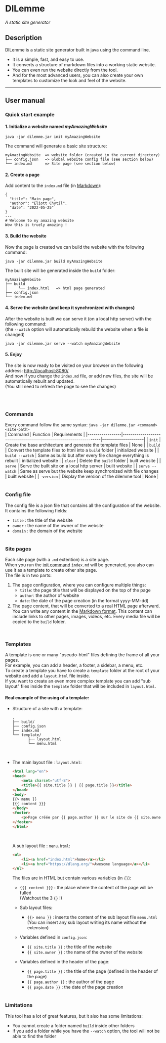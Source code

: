 # DILemme
*A static site generator*
<br>

## Description
DILemme is a static site generator built in java using the command line. 
- It is a simple, fast, and easy to use. 
- It converts a structure of markdown files into a working static website. 
- You can even run the website directly from the tool. 
- And for the most advanced users, you can also create your own templates to customize the look and feel of the website.

---
## User manual
### Quick start example
#### 1. Initialize a website named *myAmazingWebsite*
```
java -jar dilemme.jar init myAmazingWebsite
```
The command will generate a basic site structure: <br>
```
myAmazingWebsite  => website folder (created in the current directory) 
├── config.json   => Global website config file (see section below)
└── index.md      => Site page (see section below)
```
#### 2. Create a page
Add content to the `index.md` file (in [Markdown](https://www.markdownguide.org/cheat-sheet/)):
```
{
  "title": "Main page",
  "author": "Eliott Chytil",
  "date": "2022-05-25"
}
---
# Welcome to my amazing website
Wow this is truely amazing !
```

#### 3. Build the website
Now the page is created we can build the website with the following command:
```
java -jar dilemme.jar build myAmazingWebsite
```
The built site will be generated inside the `build` folder:<br>
```
myAmazingWebsite
├── build
│     └── index.html   => html page generated
├── config.json
└── index.md
```
#### 4. Serve the website (and keep it synchronized with changes)
After the website is built we can serve it (on a local http server) with the following command:  
(the `--watch` option will automatically rebuild the website when a file is changed)
```
java -jar dilemme.jar serve --watch myAmazingWebsite
```

#### 5. Enjoy
The site is now ready to be visited on your browser on the following address: [http://localhost:8080/](http://localhost:8080/)  
And now if you change the `index.md` file, or add new files, the site will be automatically rebuilt and updated.  
(You still need to refresh the page to see the changes)

<br><br>
### Commands

Every command follow the same syntax: `java -jar dilemme.jar <command> <site-path>`   
| Command         | Function                                                          | Requirements        |
|-----------------|-------------------------------------------------------------------|---------------------|
| `init`          | Create the base architecture and generate the template files      | None                |
| `build`         | Convert the template files to html into a `build` folder          | initialized website |
| `build --watch` | Same as build but after every file change everything is rebuilt   | initialized website |
| `clear`         | Delete the `build` folder                                         | built website       |
| `serve`         | Serve the built site on a local http server                       | built website       |
| `serve --watch` | Same as serve but the website keep synchronized with file changes | built website       |
| `-version`      | Display the version of the dilemme tool                           | None                |
<br><br>
### Config file
The config file is a json file that contains all the configuration of the website.
It contains the following fields:
- `title` : the title of the website
- `owner` : the name of the owner of the website
- `domain` : the domain of the website
<br><br>
### Site pages
Each site page (with a `.md` extention) is a site page. <br>
When you run the [init command](#Commands) `index.md` will be generated, you also can use it as a template to create other site page. <br>
The file is in two parts:
1. The page configuration, where you can configure multiple things:
    - `title`: the page title that will be displayed on the top of the page
    - `author`: the author of website
    - `date`: the date of the page creation (in the format yyyy-MM-dd)
2. The page content, that will be converted to a real HTML page afterward. You can write any content in the [Markdown format](https://www.markdownguide.org/cheat-sheet/).
This content can include links to other pages, images, videos, etc. Every media file will be copied to the `build` folder.

<br>

### Templates
A template is one or many "pseudo-html" files defining the frame of all your pages.  
For example, you can add a header, a footer, a sidebar, a menu, etc.  
To create a template you have to create a `template` folder at the root of your website and add a `layout.html` file inside.  
If you want to create an even more complex template you can add "sub layout" files inside the `template` folder that will be included in `layout.html`.

#### Real example of the using of a template:

- Structure of a site with a template:
  ```
  .
  ├── build/
  ├── config.json
  ├── index.md
  └── template/
         ├── layout.html
         └── menu.html

  ```
<br>


- The main layout file : `layout.html`:
  ```html
  <html lang="en">
  <head>
      <meta charset="utf-8">
      <title>{{ site.title }} | {{ page.title }}</title>
  </head>
  <body>
  {{> menu }}
  {{{ content }}}
  </body>
  <footer>
      <p>Page créée par {{ page.author }} sur le site de {{ site.owner }}</p>
  </footer>
  </html>
  ```
  <br>

  A sub layout file : `menu.html`:
  ```html
  <ul>
      <li><a href="index.html">home</a></li>
      <li><a href="https://dlang.org/">Awesome language</a></li>
  </ul>
  ```


  The files are in HTML but contain various variables (in `{}`):
  - `{{{ content }}}` : the place where the content of the page will be fulled  
  (Watchout the 3 `{}` !)
  - Sub layout files:
    - `{{> menu }}` : inserts the content of the sub layout file `menu.html`  
    (You can insert any sub layout writing its name without the extension)
  - Variables defined in `config.json`:
    - `{{ site.title }}` : the title of the website 
    - `{{ site.owner }}` : the name of the owner of the website

  - Variables defined in the header of the page:
    - `{{ page.title }}` : the title of the page (defined in the header of the page)
    - `{{ page.author }}` : the author of the page
    - `{{ page.date }}` : the date of the page creation
<br> <br>

### Limitations
This tool has a lot of great features, but it also has some limitations:
- You cannot create a folder named `build` inside other folders
- If you add a folder while you have the `--watch` option, the tool will not be able to find the folder